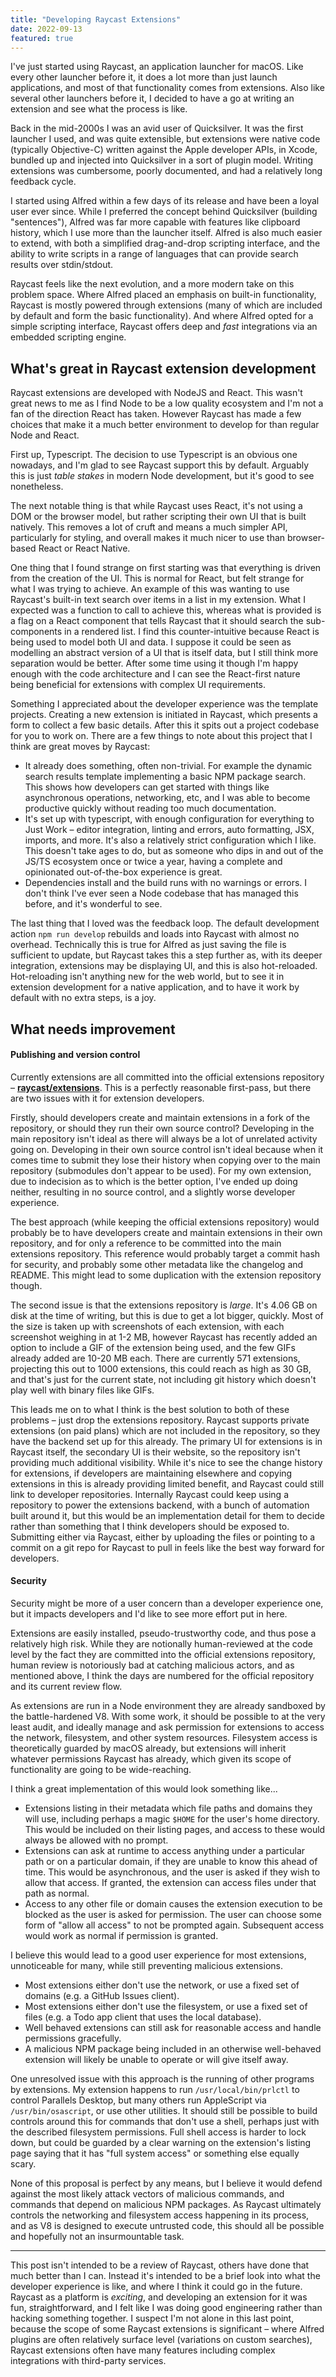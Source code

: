 ```yaml
---
title: "Developing Raycast Extensions"
date: 2022-09-13
featured: true
---
```


I've just started using Raycast, an application launcher for macOS. Like every other launcher before it, it does a lot more than just launch applications, and most of that functionality comes from extensions. Also like several other launchers before it, I decided to have a go at writing an extension and see what the process is like.

Back in the mid-2000s I was an avid user of Quicksilver. It was the first launcher I used, and was quite extensible, but extensions were native code (typically Objective-C) written against the Apple developer APIs, in Xcode, bundled up and injected into Quicksilver in a sort of plugin model. Writing extensions was cumbersome, poorly documented, and had a relatively long feedback cycle.

I started using Alfred within a few days of its release and have been a loyal user ever since. While I preferred the concept behind Quicksilver (building "sentences"), Alfred was far more capable with features like clipboard history, which I use more than the launcher itself. Alfred is also much easier to extend, with both a simplified drag-and-drop scripting interface, and the ability to write scripts in a range of languages that can provide search results over stdin/stdout.

Raycast feels like the next evolution, and a more modern take on this problem space. Where Alfred placed an emphasis on built-in functionality, Raycast is mostly powered through extensions (many of which are included by default and form the basic functionality). And where Alfred opted for a simple scripting interface, Raycast offers deep and _fast_ integrations via an embedded scripting engine.

## What's great in Raycast extension development

Raycast extensions are developed with NodeJS and React. This wasn't great news to me as I find Node to be a low quality ecosystem and I'm not a fan of the direction React has taken. However Raycast has made a few choices that make it a much better environment to develop for than regular Node and React.

First up, Typescript. The decision to use Typescript is an obvious one nowadays, and I'm glad to see Raycast support this by default. Arguably this is just _table stakes_ in modern Node development, but it's good to see nonetheless.

The next notable thing is that while Raycast uses React, it's not using a DOM or the browser model, but rather scripting their own UI that is built natively. This removes a lot of cruft and means a much simpler API, particularly for styling, and overall makes it much nicer to use than browser-based React or React Native.

One thing that I found strange on first starting was that everything is driven from the creation of the UI. This is normal for React, but felt strange for what I was trying to achieve. An example of this was wanting to use Raycast's built-in text search over items in a list in my extension. What I expected was a function to call to achieve this, whereas what is provided is a flag on a React component that tells Raycast that it should search the sub-components in a rendered list. I find this counter-intuitive because React is being used to model both UI and data. I suppose it could be seen as modelling an abstract version of a UI that is itself data, but I still think more separation would be better. After some time using it though I'm happy enough with the code architecture and I can see the React-first nature being beneficial for extensions with complex UI requirements.

Something I appreciated about the developer experience was the template projects. Creating a new extension is initiated in Raycast, which presents a form to collect a few basic details. After this it spits out a project codebase for you to work on. There are a few things to note about this project that I think are great moves by Raycast:

- It already does something, often non-trivial. For example the dynamic search results template implementing a basic NPM package search. This shows how developers can get started with things like asynchronous operations, networking, etc, and I was able to become productive quickly without reading too much documentation.
- It's set up with typescript, with enough configuration for everything to Just Work – editor integration, linting and errors, auto formatting, JSX, imports, and more. It's also a relatively strict configuration which I like. This doesn't take ages to do, but as someone who dips in and out of the JS/TS ecosystem once or twice a year, having a complete and opinionated out-of-the-box experience is great.
- Dependencies install and the build runs with no warnings or errors. I don't think I've ever seen a Node codebase that has managed this before, and it's wonderful to see.

The last thing that I loved was the feedback loop. The default development action `npm run develop` rebuilds and loads into Raycast with almost no overhead. Technically this is true for Alfred as just saving the file is sufficient to update, but Raycast takes this a step further as, with its deeper integration, extensions may be displaying UI, and this is also hot-reloaded. Hot-reloading isn't anything new for the web world, but to see it in extension development for a native application, and to have it work by default with no extra steps, is a joy.

## What needs improvement

#### Publishing and version control

Currently extensions are all committed into the official extensions repository – **[raycast/extensions](https://github.com/raycast/extensions)**. This is a perfectly reasonable first-pass, but there are two issues with it for extension developers.

Firstly, should developers create and maintain extensions in a fork of the repository, or should they run their own source control? Developing in the main repository isn't ideal as there will always be a lot of unrelated activity going on. Developing in their own source control isn't ideal because when it comes time to submit they lose their history when copying over to the main repository (submodules don't appear to be used). For my own extension, due to indecision as to which is the better option, I've ended up doing neither, resulting in no source control, and a slightly worse developer experience.

The best approach (while keeping the official extensions repository) would probably be to have developers create and maintain extensions in their own repository, and for only a reference to be committed into the main extensions repository. This reference would probably target a commit hash for security, and probably some other metadata like the changelog and README. This might lead to some duplication with the extension repository though.

The second issue is that the extensions repository is _large_. It's 4.06 GB on disk at the time of writing, but this is due to get a lot bigger, quickly. Most of the size is taken up with screenshots of each extension, with each screenshot weighing in at 1-2 MB, however Raycast has recently added an option to include a GIF of the extension being used, and the few GIFs already added are 10-20 MB each. There are currently 571 extensions, projecting this out to 1000 extensions, this could reach as high as 30 GB, and that's just for the current state, not including git history which doesn't play well with binary files like GIFs.

This leads me on to what I think is the best solution to both of these problems – just drop the extensions repository. Raycast supports private extensions (on paid plans) which are not included in the repository, so they have the backend set up for this already. The primary UI for extensions is in Raycast itself, the secondary UI is their website, so the repository isn't providing much additional visibility. While it's nice to see the change history for extensions, if developers are maintaining elsewhere and copying extensions in this is already providing limited benefit, and Raycast could still link to developer repositories. Internally Raycast could keep using a repository to power the extensions backend, with a bunch of automation built around it, but this would be an implementation detail for them to decide rather than something that I think developers should be exposed to. Submitting either via Raycast, either by uploading the files or pointing to a commit on a git repo for Raycast to pull in feels like the best way forward for developers.

#### Security

Security might be more of a user concern than a developer experience one, but it impacts developers and I'd like to see more effort put in here.

Extensions are easily installed, pseudo-trustworthy code, and thus pose a relatively high risk. While they are notionally human-reviewed at the code level by the fact they are committed into the official extensions repository, human review is notoriously bad at catching malicious actors, and as mentioned above, I think the days are numbered for the official repository and its current review flow.

As extensions are run in a Node environment they are already sandboxed by the battle-hardened V8. With some work, it should be possible to at the very least audit, and ideally manage and ask permission for extensions to access the network, filesystem, and other system resources. Filesystem access is theoretically guarded by macOS already, but extensions will inherit whatever permissions Raycast has already, which given its scope of functionality are going to be wide-reaching.

I think a great implementation of this would look something like...

- Extensions listing in their metadata which file paths and domains they will use, including perhaps a magic `$HOME` for the user's home directory. This would be included on their listing pages, and access to these would always be allowed with no prompt.
- Extensions can ask at runtime to access anything under a particular path or on a particular domain, if they are unable to know this ahead of time. This would be asynchronous, and the user is asked if they wish to allow that access. If granted, the extension can access files under that path as normal.
- Access to any other file or domain causes the extension execution to be blocked as the user is asked for permission. The user can choose some form of "allow all access" to not be prompted again. Subsequent access would work as normal if permission is granted.

I believe this would lead to a good user experience for most extensions, unnoticeable for many, while still preventing malicious extensions.

- Most extensions either don't use the network, or use a fixed set of domains (e.g. a GitHub Issues client).
- Most extensions either don't use the filesystem, or use a fixed set of files (e.g. a Todo app client that uses the local database).
- Well behaved extensions can still ask for reasonable access and handle permissions gracefully.
- A malicious NPM package being included in an otherwise well-behaved extension will likely be unable to operate or will give itself away.

One unresolved issue with this approach is the running of other programs by extensions. My extension happens to run `/usr/local/bin/prlctl` to control Parallels Desktop, but many others run AppleScript via `/usr/bin/osascript`, or use other utilities. It should still be possible to build controls around this for commands that don't use a shell, perhaps just with the described filesystem permissions. Full shell access is harder to lock down, but could be guarded by a clear warning on the extension's listing page saying that it has "full system access" or something else equally scary.

None of this proposal is perfect by any means, but I believe it would defend against the most likely attack vectors of malicious commands, and commands that depend on malicious NPM packages. As Raycast ultimately controls the networking and filesystem access happening in its process, and as V8 is designed to execute untrusted code, this should all be possible and hopefully not an insurmountable task.

---

This post isn't intended to be a review of Raycast, others have done that much better than I can. Instead it's intended to be a brief look into what the developer experience is like, and where I think it could go in the future. Raycast as a platform is _exciting_, and developing an extension for it was fun, straightforward, and I felt like I was doing good engineering rather than hacking something together. I suspect I'm not alone in this last point, because the scope of some Raycast extensions is significant – where Alfred plugins are often relatively surface level (variations on custom searches), Raycast extensions often have many features including complex integrations with third-party services.

